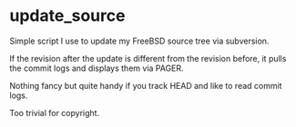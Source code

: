 update_source
=============

Simple script I use to update my FreeBSD source
tree via subversion.

If the revision after the update is different from
the revision before, it pulls the commit logs and
displays them via PAGER.

Nothing fancy but quite handy if you track HEAD and
like to read commit logs.

Too trivial for copyright.
